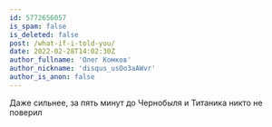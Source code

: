 ```yaml
---
id: 5772656057
is_spam: false
is_deleted: false
post: /what-if-i-told-you/
date: 2022-02-28T14:02:30Z
author_fullname: 'Олег Комков'
author_nickname: 'disqus_usOo3aAWvr'
author_is_anon: false
---
```


<p>Даже сильнее, за пять минут до Чернобыля и Титаника никто не поверил</p>
